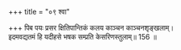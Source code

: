 +++
title = "०९ श्वा"

+++
पिब पयः प्रसर क्षितिपान्तिकं कलय काञ्चन काञ्चनशृङ्खलाम्।  
इदमवद्यतमं हि यदीहसे भषक सम्प्रति केसरिणस्तुलाम्॥ 156 ॥  